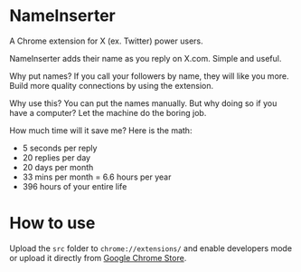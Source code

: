 # NameInserter
A Chrome extension for X (ex. Twitter) power users.

NameInserter adds their name as you reply on X.com. Simple and useful.


Why put names?
If you call your followers by name, they will like you more. Build more quality connections by using the extension.

Why use this?
You can put the names manually. But why doing so if you have a computer? Let the machine do the boring job.


How much time will it save me?
Here is the math:
- 5 seconds per reply
- 20 replies per day
- 20 days per month
- 33 mins per month = 6.6 hours per year
- 396 hours of your entire life

# How to use
Upload the `src` folder to `chrome://extensions/` and enable developers mode or upload it directly from [Google Chrome Store](https://chrome.google.com/webstore/detail/jhcjpmnikljjacpclfgcdbcemhfojkeb).
